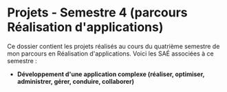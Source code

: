 # Projets - Semestre 4 (parcours Réalisation d'applications)

Ce dossier contient les projets réalisés au cours du quatrième semestre de mon parcours en Réalisation d'applications. Voici les SAÉ associées à ce semestre :

- **Développement d'une application complexe (réaliser, optimiser, administrer, gérer, conduire, collaborer)**
